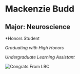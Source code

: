 # Mackenzie Budd

## Major: Neuroscience

*Honors Student

*Graduating with High Honors*

*Undergraduate Learning Assistant*

<img class="markdownImage" src="./markdownAssetPath/Congrats-from-LBC.png" alt="Congrats From LBC"/>
